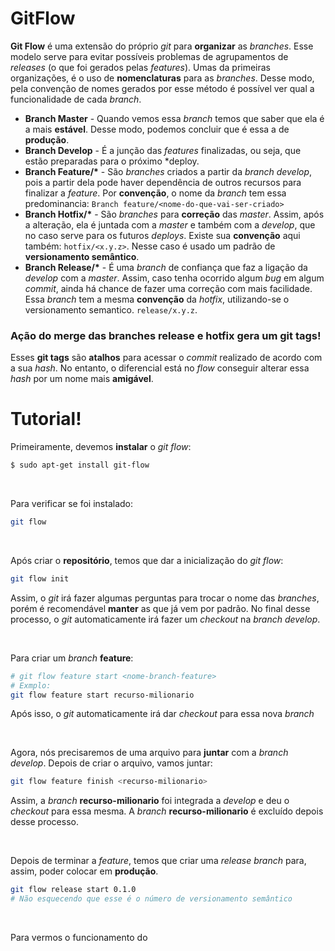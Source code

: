 # GitFlow

**Git Flow** é uma extensão do próprio *git* para **organizar** as *branches*. Esse modelo serve para evitar possíveis problemas de agrupamentos de *releases* (o que foi gerados pelas *features*).
Umas da primeiras organizações, é o uso de **nomenclaturas** para as *branches*. Desse modo, pela convenção de nomes gerados por esse método é possível ver qual a funcionalidade de cada *branch*.

 - **Branch Master** - Quando vemos essa *branch* temos que saber que ela é a mais **estável**. Desse modo, podemos concluir que é essa a de **produção**.
 - **Branch Develop** - É a junção das *features* finalizadas, ou seja, que estão preparadas para o próximo *deploy.
 - **Branch Feature/\*** - São *branches* criados a partir da *branch develop*, pois a partir dela pode haver dependência de outros recursos para finalizar a *feature*. Por **convenção**, o nome da *branch* tem essa predominancia: `Branch feature/<nome-do-que-vai-ser-criado>`
 - **Branch Hotfix/\*** - São *branches* para **correção** das *master*. Assim, após a alteração, ela é juntada com a *master* e também com a *develop*, que no caso serve para os futuros *deploys*. Existe sua **convenção** aqui também: `hotfix/<x.y.z>`. Nesse caso é usado um padrão de **versionamento semântico**.
 - **Branch Release/\*** - É uma *branch* de confiança que faz a ligação da *develop* com a *master*. Assim, caso tenha ocorrido algum *bug* em algum *commit*, ainda há chance de fazer uma correção com mais facilidade. Essa *branch* tem a mesma **convenção** da *hotfix*, utilizando-se o versionamento semantico. `release/x.y.z`.
 
 ### Ação do merge das branches release e hotfix gera um git tags!
 Esses **git tags** são **atalhos** para acessar o *commit* realizado de acordo com a sua *hash*. No entanto, o diferencial está no *flow* conseguir alterar essa *hash* por um nome mais **amigável**.

# Tutorial!

Primeiramente, devemos **instalar** o *git flow*:
```bash
$ sudo apt-get install git-flow
```

<br>

Para verificar se foi instalado:
```bash
git flow
```
 
 <br>
 
 Após criar o **repositório**, temos que dar a inicialização do *git flow*:
 ```bash
 git flow init
 ```
 Assim, o *git* irá fazer algumas perguntas para trocar o nome das *branches*, porém é recomendável **manter** as que já vem por padrão.
 No final desse processo, o *git* automaticamente irá fazer um *checkout* na *branch develop*.
 
<br>

Para criar um *branch* **feature**:
```bash
# git flow feature start <nome-branch-feature>
# Exmplo:
git flow feature start recurso-milionario
```
Após isso, o *git* automaticamente irá dar *checkout* para essa nova *branch*

<br>

Agora, nós precisaremos de uma arquivo para **juntar** com a *branch develop*.
Depois de criar o arquivo, vamos juntar:
```bash
git flow feature finish <recurso-milionario>
```
Assim, a *branch* **recurso-milionario** foi integrada a *develop* e deu o *checkout* para essa mesma. A *branch* **recurso-milionario** é excluído depois desse processo.

<br>

Depois de terminar a *feature*, temos que criar uma *release branch* para, assim, poder colocar em **produção**. 
```bash
git flow release start 0.1.0
# Não esquecendo que esse é o número de versionamento semântico
```

<br>

Para vermos o funcionamento do 










<!--stackedit_data:
eyJoaXN0b3J5IjpbLTYzMDA1OTc3NywtMTA4ODAyODEzNyw3Mj
kzODkwMTIsMTQxODUyODQ1OCwxNTMxMDc2NDg4LDg0OTE2ODAy
Miw3NTM4MDY4NDIsLTM0MDM5NDczOF19
-->